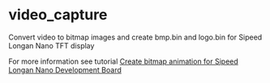 # video_capture
Convert video to bitmap images and create bmp.bin and logo.bin for Sipeed Longan Nano TFT display 

For more information see tutorial [Create bitmap animation for Sipeed Longan Nano Development Board](https://www.mobilefish.com/developer/riscv/riscv_quickguide_create_bitmap_animation.html)
